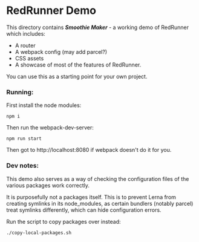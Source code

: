 # RedRunner Demo

This directory contains ***Smoothie Maker*** - a working demo of RedRunner which includes:

* A router
* A webpack config (may add parcel?)
* CSS assets
* A showcase of most of the features of RedRunner.

You can use this as a starting point for your own project.

### Running:

First install the node modules:

```
npm i
```

Then run the webpack-dev-server:

```
npm run start
```

Then got to http://localhost:8080 if webpack doesn't do it for you.

### Dev notes:

This demo also serves as a way of checking the configuration files of the various packages work correctly.

It is purposefully not a packages itself. This is to prevent Lerna from creating symlinks in its node_modules, as certain bundlers (notably parcel) treat symlinks differently, which can hide configuration errors.

Run the script to copy packages over instead:

```
./copy-local-packages.sh
```



